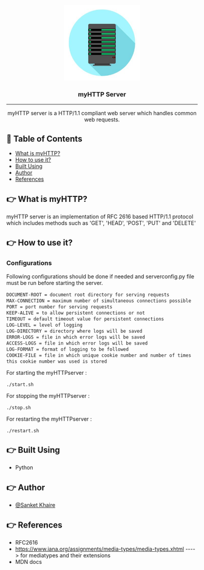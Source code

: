 <p align="center">
 <img width=200px height=200px src="others/server.jpg" alt="logo"></a>
</p>

<h3 align="center">myHTTP Server</h3>

---

<p align="center">myHTTP server is a HTTP/1.1 compliant web server which handles common web requests.</p>

## 📝 Table of Contents

- [What is myHTTP?](#what)
- [How to use it?](#how)
- [Built Using](#built_using)
- [Author](#author)
- [References](#references)
 

## 👉 What is myHTTP? <a name = "what"></a>

myHTTP server is an implementation of RFC 2616 based HTTP/1.1 protocol which includes methods such as 'GET', 'HEAD', 'POST', 'PUT' and 'DELETE'


## 👉 How to use it? <a name = "how"></a>

### Configurations

Following configurations should be done if needed and serverconfig.py file must be run before starting the server.

```
DOCUMENT-ROOT = document root directory for serving requests
MAX-CONNECTION = maximum number of simultaneous connections possible
PORT = port number for serving requests
KEEP-ALIVE = to allow persistent connections or not
TIMEOUT = default timeout value for persistent connections
LOG-LEVEL = level of logging
LOG-DIRECTORY = directory where logs will be saved
ERROR-LOGS = file in which error logs will be saved
ACCESS-LOGS = file in which error logs will be saved
LOG-FORMAT = format of logging to be followed
COOKIE-FILE = file in which unique cookie number and number of times this cookie number was used is stored 
```

For starting the myHTTPserver :
```
./start.sh
```

For stopping the myHTTPserver :
```
./stop.sh
```

For restarting the myHTTPserver :
```
./restart.sh
```


## 👉 Built Using <a name = "built_using"></a>

- Python


## 👉 Author <a name = "author"></a>
- [@Sanket Khaire](https://github.com/Sanketkhaire)


## 👉 References <a name = "references"></a>

- RFC2616
- https://www.iana.org/assignments/media-types/media-types.xhtml       ----> for mediatypes and their extensions
- MDN docs
